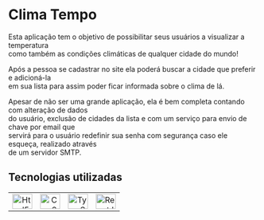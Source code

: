 # Clima Tempo

Esta aplicação tem o objetivo de possibilitar seus usuários a visualizar a temperatura  
como também as condições climáticas de qualquer cidade do mundo!

Após a pessoa se cadastrar no site ela poderá buscar a cidade que preferir e adicioná-la  
em sua lista para assim poder ficar informada sobre o clima de lá.

Apesar de não ser uma grande aplicação, ela é bem completa contando com alteração de dados  
do usuário, exclusão de cidades da lista e com um serviço para envio de chave por email que  
servirá para o usuário redefinir sua senha com segurança caso ele esqueça, realizado através  
de um servidor SMTP.

## Tecnologias utilizadas

<table>

  <tr align="center">
    <td><img height="30" width="40" src="https://cdn.jsdelivr.net/gh/devicons/devicon/icons/html5/html5-original.svg" alt="Html5" /></td>
    <td><img height="30" width="40" src="https://cdn.jsdelivr.net/gh/devicons/devicon/icons/css3/css3-original.svg" alt="Css3" /></td>
    <td><img height="30" width="40" src="https://cdn.jsdelivr.net/gh/devicons/devicon/icons/typescript/typescript-original.svg" alt="TypeScript" /></td>
    <td><img height="30" width="40" src="https://cdn.jsdelivr.net/gh/devicons/devicon/icons/react/react-original.svg" alt="ReactJS" /></td>
  </tr>
  
</table>
